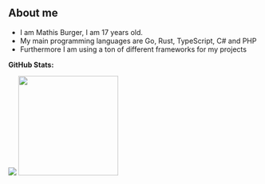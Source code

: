## About me
- I am Mathis Burger, I am 17 years old.
- My main programming languages are Go, Rust, TypeScript, C# and PHP
- Furthermore I am using a ton of different frameworks for my projects


**GitHub Stats:**

<img src="https://github-readme-stats.vercel.app/api?username=MathisBurger&show_icons=true&theme=tokyonight">
<img src="https://github-readme-stats.vercel.app/api/top-langs/?username=MathisBurger&theme=tokyonight&layout=compact&hide=css"  height="200" />
